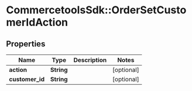 # CommercetoolsSdk::OrderSetCustomerIdAction

## Properties
Name | Type | Description | Notes
------------ | ------------- | ------------- | -------------
**action** | **String** |  | [optional] 
**customer_id** | **String** |  | [optional] 

